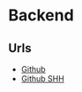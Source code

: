 # Backend

## Urls

- [Github](https://github.com/MarioM51/pt51a_4_backend)
- [Github SHH](git@github.com:MarioM51/pt51a_4_backend.git)
